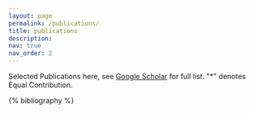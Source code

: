 ```yaml
---
layout: page
permalink: /publications/
title: publications
description:
nav: true
nav_order: 2
---
```

Selected Publications here, see [Google Scholar](https://scholar.google.com/citations?user=w1lHWJ4AAAAJ&hl=en&oi=ao) for full list. "*" denotes Equal Contribution.
<!-- _pages/publications.md -->
<div class="publications">

{% bibliography %}

</div>
